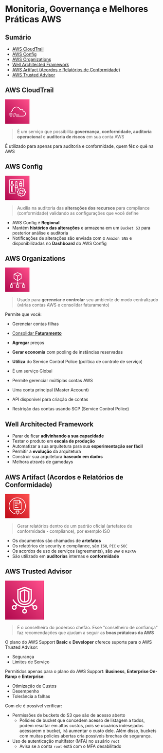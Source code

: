 <h1> Monitoria, Governança e Melhores Práticas AWS </h1>

<h2> Sumário </h2>

- [AWS CloudTrail](#aws-cloudtrail)
- [AWS Config](#aws-config)
- [AWS Organizations](#aws-organizations)
- [Well Architected Framework](#well-architected-framework)
- [AWS Artifact (Acordos e Relatórios de Conformidade)](#aws-artifact-acordos-e-relatórios-de-conformidade)
- [AWS Trusted Advisor](#aws-trusted-advisor)

## AWS CloudTrail

![Cloud Trail](images/svg/management_governance/cloudtrail.svg)

> É um serviço que possibilita **governança, conformidade, auditoria operacional** e **auditoria de riscos** em sua conta AWS

É utilizado para apenas para auditoria e conformidade, quem fêz o quê na AWS

## AWS Config

![Config](images/svg/management_governance/config.svg)

> Auxilia na auditoria das **alterações dos recursos** para compliance (conformidade) validando as configurações que você define

- AWS Config é **Regional**
- Mantém **histórico das alterações** e armazena em um `Bucket S3` para posterior análise e auditoria
- Notificações de alterações são enviada com o `Amazon SNS` e disponibilizadas no **Dashboard** do AWS Config

## AWS Organizations

![Organization](images/svg/management_governance/organizations.svg)

> Usado para **gerenciar e controlar** seu ambiente de modo centralizado (várias contas AWS e consolidar faturamento)

Permite que você:

- Gerenciar contas filhas
- [Consolidar **Faturamento**](./extra/consolidated-billing.md)
- **Agregar** preços
- **Gerar economia** com pooling de instâncias reservadas
- **Utiliza** do Service Control Police (política de controle de serviço)

- É um serviço Global
- Permite gerenciar múltiplas contas AWS
- Uma conta principal (Master Account)
- API disponível para criação de contas
- Restrição das contas usando SCP (Service Control Police)

## Well Architected Framework

- Parar de ficar **adivinhando a sua capacidade**
- Testar o produto em **escala de produção**
- Automatizar a sua arquitetura para sua **experimentação ser fácil**
- Permitir a **evolução** da arquitetura
- Construir sua arquitetura **baseado em dados**
- Melhora através de gamedays

## AWS Artifact (Acordos e Relatórios de Conformidade)

![Artifact](./images/svg/security-identity-compliance/artifact.svg)

> Gerar relatórios dentro de um padrão oficial (artefatos de conformidade - compliance), por exemplo ISO

- Os documentos são chamados de **artefatos**
- Os relatórios de security e compliance, são `ISO`, `PIC` e `SOC`
- Os acordos de uso de serviços (agreements), são `BAA` e `HIPAA`
- São utilizado em **auditorias** internas e **conformidade**

## AWS Trusted Advisor

![Trusted Advisor](./images/svg/security-identity-compliance/trusted-advisor.svg)

> É o conselheiro do poderoso chefão. Esse "conselheiro de confiança" faz recomendações que ajudam a seguir as **boas prátaicas da AWS**

O plano do AWS Support **Basic** e **Developer** oferece suporte para o AWS Trusted Advisor:

- Segurança
- Limites de Serviço

Permitidos apenas para o plano do AWS Support: **Business**, **Enterprise On-Ramp** e **Enterprise**:

- Otimização de Custos
- Desempenho
- Tolerância a falhas

Com ele é possível verificar:

- Permissões de buckets do S3 que são de acesso aberto
  - Policies de bucket que concedem acesso de listagem a todos, podem resultar em altos custos, pois se usuários indesejados acessarem o bucket, irá aumentar o custo dele. Além disso, buckets com muitas policies abertas cria possíveis brechas de segurança.
- Uso de autenticação multifator (MFA) no usuário `root`
  - Avisa se a conta `root`  está com o MFA desabilitado
